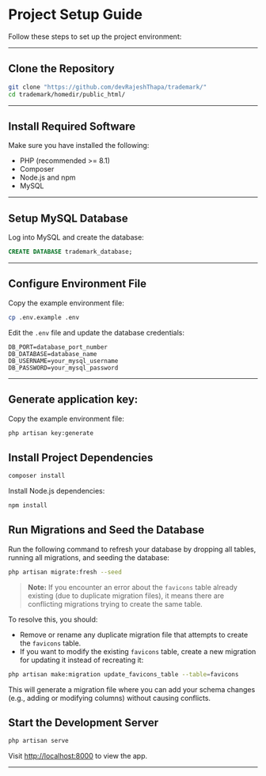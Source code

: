 # Project Setup Guide

Follow these steps to set up the project environment:

---

## Clone the Repository

```bash
git clone "https://github.com/devRajeshThapa/trademark/"
cd trademark/homedir/public_html/
```

---

## Install Required Software

Make sure you have installed the following:

- PHP (recommended >= 8.1)
- Composer
- Node.js and npm
- MySQL

---

## Setup MySQL Database

Log into MySQL and create the database:

```sql
CREATE DATABASE trademark_database;
```

---

## Configure Environment File

Copy the example environment file:

```bash
cp .env.example .env
```

Edit the `.env` file and update the database credentials:

```dotenv
DB_PORT=database_port_number
DB_DATABASE=database_name
DB_USERNAME=your_mysql_username
DB_PASSWORD=your_mysql_password
```

---

## Generate application key: 

Copy the example environment file:

```bash
php artisan key:generate
```


## Install Project Dependencies

```bash
composer install
```

Install Node.js dependencies:

```bash
npm install
```

## Run Migrations and Seed the Database

Run the following command to refresh your database by dropping all tables, running all migrations, and seeding the database:

~~~bash
php artisan migrate:fresh --seed
~~~

> **Note:** If you encounter an error about the `favicons` table already existing (due to duplicate migration files), it means there are conflicting migrations trying to create the same table.

To resolve this, you should:

- Remove or rename any duplicate migration file that attempts to create the `favicons` table.
- If you want to modify the existing `favicons` table, create a new migration for updating it instead of recreating it:

~~~bash
php artisan make:migration update_favicons_table --table=favicons
~~~

This will generate a migration file where you can add your schema changes (e.g., adding or modifying columns) without causing conflicts.

## Start the Development Server

```bash
php artisan serve
```

Visit [http://localhost:8000](http://localhost:8000) to view the app.

---
